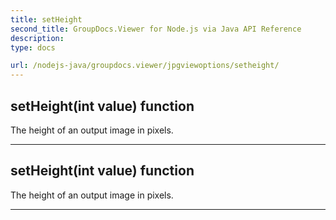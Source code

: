 ```yaml
---
title: setHeight
second_title: GroupDocs.Viewer for Node.js via Java API Reference
description: 
type: docs

url: /nodejs-java/groupdocs.viewer/jpgviewoptions/setheight/
---
```


## setHeight(int value)  function

 The height of an output image in pixels.
 


---


## setHeight(int value)  function

 The height of an output image in pixels.
 


---


